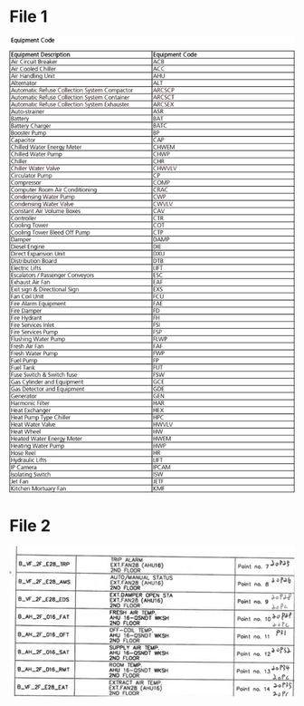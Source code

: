 # File 1
![image](https://github.com/fangger4396/Specification-File/blob/main/iBMS%20Point%20Abbreviation%20draft_R2a-3.png)
# File 2
![image](https://github.com/fangger4396/Specification-File/blob/main/2109_001-3.png)
